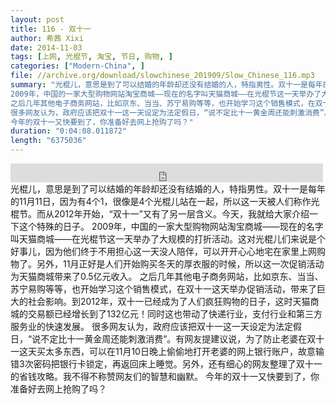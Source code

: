 ```yaml
---
layout: post
title: 116 - 双十一
author: 希茜 Xixi
date: 2014-11-03
tags: [上网, 光棍节, 淘宝, 节日, 购物, ]
categories: ["Modern-China", ]
file: //archive.org/download/slowchinese_201909/Slow_Chinese_116.mp3
summary: "光棍儿，意思是到了可以结婚的年龄却还没有结婚的人，特指男性。双十一是每年的11月11日，因为有4个1，很像是4个光棍儿站在一起，所以这一天被人们称作光棍节。而从2012年开始，“双十一”又有了另一层含义。今天，我就给大家介绍一下这个特殊的日子。  
2009年，中国的一家大型购物网站淘宝商城——现在的名字叫天猫商城——在光棍节这一天举办了大规模的打折活动。这对光棍儿们来说是个好事儿，因为他们终于不用担心这一天没人陪伴，可以开开心心地宅在家里上网购物了。另外，11月正好是人们开始购买冬天的厚衣服的时候，所以这一次促销活动为天猫商城带来了0.5亿元收入。  
之后几年其他电子商务网站，比如京东、当当、苏宁易购等等，也开始学习这个销售模式，在双十一这天举办促销活动，带来了巨大的社会影响。到2012年，双十一已经成为了人们疯狂购物的日子，这时天猫商城的交易额已经增长到了132亿元！同时这也带动了快递行业，支付行业和第三方服务业的快速发展。  
很多网友认为，政府应该把双十一这一天设定为法定假日，“说不定比十一黄金周还能刺激消费”。有网友提建议说，为了防止老婆在双十一这天买太多东西，可以在11月10日晚上偷偷地打开老婆的网上银行账户，故意输错3次密码把银行卡锁定，再返回床上睡觉。另外，还有细心的网友整理了双十一的省钱攻略。我不得不称赞网友们的智慧和幽默。  
今年的双十一又快要到了，你准备好去网上抢购了吗？"
duration: "0:04:08.011872"
length: "6375036"
---
```


<iframe src="https://archive.org/embed/slowchinese_201909/Slow_Chinese_116.mp3" width="500" height="30" frameborder="0" webkitallowfullscreen="true" mozallowfullscreen="true" allowfullscreen></iframe>
光棍儿，意思是到了可以结婚的年龄却还没有结婚的人，特指男性。双十一是每年的11月11日，因为有4个1，很像是4个光棍儿站在一起，所以这一天被人们称作光棍节。而从2012年开始，“双十一”又有了另一层含义。今天，我就给大家介绍一下这个特殊的日子。  
2009年，中国的一家大型购物网站淘宝商城——现在的名字叫天猫商城——在光棍节这一天举办了大规模的打折活动。这对光棍儿们来说是个好事儿，因为他们终于不用担心这一天没人陪伴，可以开开心心地宅在家里上网购物了。另外，11月正好是人们开始购买冬天的厚衣服的时候，所以这一次促销活动为天猫商城带来了0.5亿元收入。  
之后几年其他电子商务网站，比如京东、当当、苏宁易购等等，也开始学习这个销售模式，在双十一这天举办促销活动，带来了巨大的社会影响。到2012年，双十一已经成为了人们疯狂购物的日子，这时天猫商城的交易额已经增长到了132亿元！同时这也带动了快递行业，支付行业和第三方服务业的快速发展。  
很多网友认为，政府应该把双十一这一天设定为法定假日，“说不定比十一黄金周还能刺激消费”。有网友提建议说，为了防止老婆在双十一这天买太多东西，可以在11月10日晚上偷偷地打开老婆的网上银行账户，故意输错3次密码把银行卡锁定，再返回床上睡觉。另外，还有细心的网友整理了双十一的省钱攻略。我不得不称赞网友们的智慧和幽默。  
今年的双十一又快要到了，你准备好去网上抢购了吗？
